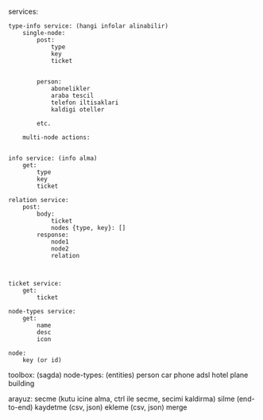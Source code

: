services:

	type-info service: (hangi infolar alinabilir)
		single-node:
			post:
				type
				key
				ticket


			person:
				abonelikler
				araba tescil
				telefon iltisaklari
				kaldigi oteller

			etc.

		multi-node actions:

	
	info service: (info alma)
		get: 
			type
			key 
			ticket

	relation service:
		post:
			body:
				ticket
				nodes {type, key}: []
			response:
				node1
				node2
				relation



	ticket service:
		get:
			ticket

	node-types service:
		get: 
			name
			desc
			icon

	node:
		key (or id)
		

toolbox: (sagda)
	node-types: (entities)
		person
		car
		phone 
		adsl
		hotel
		plane
		building


arayuz: 
	secme (kutu icine alma, ctrl ile secme, secimi kaldirma)
	silme (end-to-end)
	kaydetme (csv, json)
	ekleme (csv, json)
	merge

